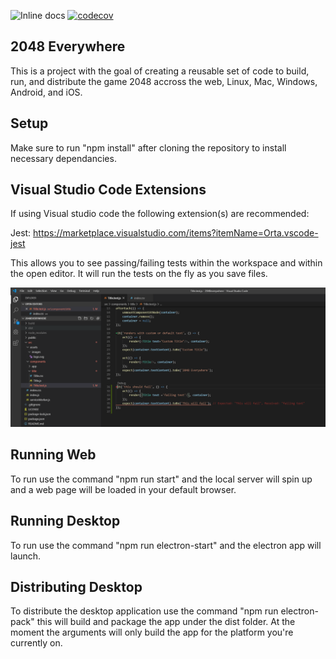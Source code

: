 ![Inline docs](https://travis-ci.com/mflow1/2048everywhere.svg?branch=master)
[![codecov](https://codecov.io/gh/mflow1/2048everywhere/branch/master/graph/badge.svg)](https://codecov.io/gh/mflow1/2048everywhere)

## 2048 Everywhere
This is a project with the goal of creating a reusable set of code to build, run, and distribute the game 2048 accross the web, Linux, Mac, Windows, Android, and iOS.

## Setup
Make sure to run "npm install" after cloning the repository to install necessary dependancies.

## Visual Studio Code Extensions
If using Visual studio code the following extension(s) are recommended:

Jest: https://marketplace.visualstudio.com/items?itemName=Orta.vscode-jest

This allows you to see passing/failing tests within the workspace and within the open editor. It will run the tests on the fly as you save files.

![](readme_images/JestExample.PNG)

## Running Web
To run use the command "npm run start" and the local server will spin up and a web page will be loaded in your default browser.

## Running Desktop
To run use the command "npm run electron-start" and the electron app will launch.

## Distributing Desktop
To distribute the desktop application use the command "npm run electron-pack" this will build and package the app under the dist folder. At the moment the arguments will only build the app for the platform you're currently on.
